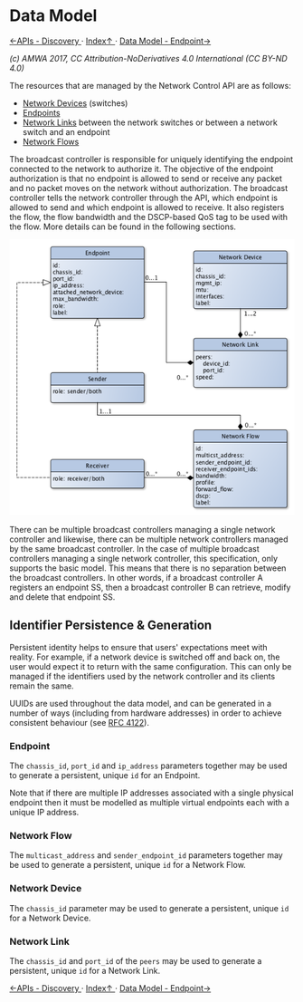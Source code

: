 # Data Model

[←APIs - Discovery ](2.4._APIs_-_Discovery.md) · [ Index↑ ](..) · [Data Model - Endpoint→](3.1._Data_Model_-_Endpoint.md)

_(c) AMWA 2017, CC Attribution-NoDerivatives 4.0 International (CC BY-ND 4.0)_

The resources that are managed by the Network Control API are as follows:
- [Network Devices](3.3._Data_Model_-_Network_Device.md) (switches) 
- [Endpoints](3.1._Data_Model_-_Endpoint.md)
- [Network Links](3.4._Data_Model_-_Network_Link.md) between the network switches or between a network switch and an endpoint
- [Network Flows](3.2._Data_Model_-_Network_Flow.md)

 The broadcast controller is responsible for uniquely identifying the endpoint connected to the network to authorize it. The objective of the endpoint authorization is that no endpoint is allowed to send or receive any packet and no packet moves on the network without authorization. The broadcast controller tells the network controller through the API, which endpoint is allowed to send and which endpoint is allowed to receive. It also registers the flow, the flow bandwidth and the DSCP-based QoS tag to be used with the flow. More details can be found in the following sections.

![Class Diagram](images/class-diagram.png)

There can be multiple broadcast controllers managing a single network controller and likewise, there can be multiple network controllers managed by the same broadcast controller. In the case of multiple broadcast controllers managing a single network controller, this specification, only supports the basic model. This means that there is no separation between the broadcast controllers. In other words, if a broadcast controller A registers an endpoint SS, then a broadcast controller B can retrieve, modify and delete that endpoint SS.

## Identifier Persistence & Generation

Persistent identity helps to ensure that users' expectations meet with reality. For example, if a network device is switched off and back on, the user would expect it to return with the same configuration. This can only be managed if the identifiers used by the network controller and its clients remain the same.

UUIDs are used throughout the data model, and can be generated in a number of ways (including from hardware addresses) in order to achieve consistent behaviour (see [RFC 4122](https://tools.ietf.org/html/rfc4122)).
 
### Endpoint

The `chassis_id`, `port_id` and `ip_address` parameters together may be used to generate a persistent, unique `id` for an Endpoint.

Note that if there are multiple IP addresses associated with a single physical endpoint then it must be modelled as multiple virtual endpoints each with a unique IP address.

### Network Flow

The `multicast_address` and `sender_endpoint_id` parameters together may be used to generate a persistent, unique `id` for a Network Flow.

### Network Device

The `chassis_id` parameter may be used to generate a persistent, unique `id` for a Network Device.

### Network Link

The `chassis_id` and `port_id` of the `peers` may be used to generate a persistent, unique `id` for a Network Link.

[←APIs - Discovery ](2.4._APIs_-_Discovery.md) · [ Index↑ ](..) · [Data Model - Endpoint→](3.1._Data_Model_-_Endpoint.md)
